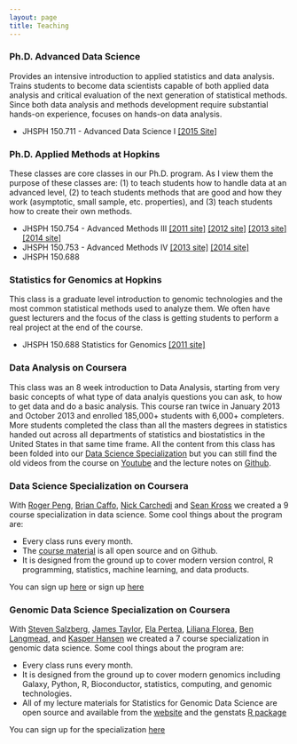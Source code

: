 ```yaml
---
layout: page
title: Teaching
---
```


### Ph.D. Advanced Data Science

Provides an intensive introduction to applied statistics and data analysis. Trains students to become data scientists capable of both applied data analysis and critical evaluation of the next generation of statistical methods. Since both data analysis and methods development require substantial hands-on experience, focuses on hands-on data analysis.

* JHSPH 150.711 - Advanced Data Science I [[2015 Site]](http://jtleek.com/advdatasci/)

### Ph.D. Applied Methods at Hopkins

These classes are core classes in our Ph.D. program. As I view them the purpose of these classes are: (1) to teach students how to handle data at an advanced level, (2) to teach students methods that are good and how they work (asymptotic, small sample, etc. properties), and (3) teach students how to create their own methods. 

* JHSPH 150.754 - Advanced Methods III [[2011 site]](http://biostat.jhsph.edu/~jleek/teaching/2011/754/) [[2012 site]](http://biostat.jhsph.edu/~jleek/teaching/appliedstat/) [[2013 site]](http://jtleek.github.io/jhsph753/) [[2014 site]](https://github.com/jtleek/jhsph753and4)
* JHSPH 150.753 - Advanced Methods IV [[2013 site]](http://jtleek.github.io/jhsph753/) [[2014 site]](https://github.com/jtleek/jhsph753and4)
* JHSPH 150.688

### Statistics for Genomics at Hopkins

This class is a graduate level introduction to genomic technologies and the most common statistical methods used to analyze them. We often have guest lecturers and the focus of the class is getting students to perform a real project at the end of the course. 

* JHSPH 150.688 Statistics for Genomics [[2011 site]](http://biostat.jhsph.edu/~jleek/teaching/2011/genomics/)

### Data Analysis on Coursera

This class was an 8 week introduction to Data Analysis, starting from very basic concepts of what type of data analyis questions you can ask, to how to get data and do a basic analysis. This course ran twice in January 2013 and October 2013 and enrolled 185,000+ students with 6,000+ completers. More students completed the class than all the masters degrees in statistics handed out across all departments of statistics and biostatistics in the United States in that same time frame. All the content from this class has been folded into our [Data Science Specialization](?) but you can still find the old videos from the course on [Youtube](https://www.youtube.com/user/jtleek2007) and the lecture notes on [Github](https://github.com/jtleek/dataanalysis).

### Data Science Specialization on Coursera

With [Roger Peng](http://www.biostat.jhsph.edu/~rpeng/), [Brian Caffo](http://www.bcaffo.com), [Nick Carchedi](http://nickcarchedi.com/) and [Sean Kross](https://twitter.com/seankross) we created a 9 course specialization in data science. Some cool things about the program are:

* Every class runs every month. 
* The [course material](https://github.com/DataScienceSpecialization/) is all open source and on Github. 
* It is designed from the ground up to cover modern version control, R programming, statistics, machine learning, and data products. 

You can sign up [here](http://jhudatascience.org/) or sign up [here](https://www.coursera.org/specialization/jhudatascience/1)


### Genomic Data Science Specialization on Coursera

With [Steven Salzberg](http://salzberg-lab.org/), [James Taylor](http://jamestaylor.org/), [Ela Pertea](http://ccb.jhu.edu/people/mpertea/), [Liliana Florea](http://ccb.jhu.edu/people/florea/), [Ben Langmead](http://www.langmead-lab.org/), and [Kasper Hansen](http://www.hansenlab.org/) we created a 7 course specialization in genomic data science. Some cool things about the program are:

* Every class runs every month. 
* It is designed from the ground up to cover modern genomics including Galaxy, Python, R, Bioconductor, statistics, computing, and genomic technologies.
* All of my lecture materials for Statistics for Genomic Data Science are open source and available from the [website](http://jtleek.com/genstats_site/) and the genstats [R package](https://github.com/jtleek/genstats)

You can sign up for the specialization [here](https://www.coursera.org/specializations/genomics)
